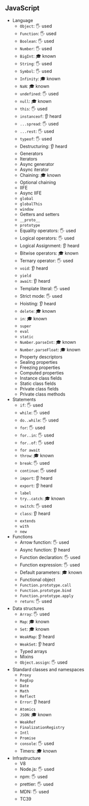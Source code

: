 ## JavaScript

- Language
  - `Object`: 🖐️ used
  - `Function`: 🖐️ used
  - `Boolean`: 🖐️ used
  - `Number`: 🖐️ used
  - `BigInt`: 🎓 known
  - `String`: 🖐️ used
  - `Symbol`: 🖐️ used
  - `Infinity`: 🎓 known
  - `NaN`: 🎓 known
  - `undefined`: 🖐️ used
  - `null`: 🎓 known
  - `this`: 🖐️ used
  - `instanceof`: 👂 heard
  - `...spread`: 🖐️ used
  - `...rest`: 🖐️ used
  - `typeof`: 🖐️ used
  - Destructuring: 👂 heard
  - Generators
  - Iterators
  - Async generator
  - Async iterator
  - Chaining: 🎓 known
  - Optional chaining
  - IIFE
  - Async IIFE
  - `global`
  - `globalThis`
  - `window`
  - Getters and setters
  - `__proto__`
  - `prototype`
  - Equality operators: 🖐️ used
  - Logical operators: 🖐️ used
  - Logical Assignment: 👂 heard
  - Bitwise operators: 🎓 known
  - Ternary operator: 🖐️ used
  - `void`: 👂 heard
  - `yield`
  - `await`: 👂 heard
  - Template literal: 🖐️ used
  - Strict mode: 🖐️ used
  - Hoisting: 👂 heard
  - `delete`: 🎓 known
  - `in`: 🎓 known
  - `super`
  - `eval`
  - `static`
  - `Number.parseInt`: 🎓 known
  - `Number.parseFloat`: 🎓 known
  - Property descriptors
  - Sealing properties
  - Freezing properties
  - Computed properties
  - Instance class fields
  - Static class fields
  - Private class fields
  - Private class methods
- Statements
  - `if`: 🖐️ used
  - `while`: 🖐️ used
  - `do..while`: 🖐️ used
  - `for`: 🖐️ used
  - `for..in`: 🖐️ used
  - `for..of`: 🖐️ used
  - `for await`
  - `throw`: 🎓 known
  - `break`: 🖐️ used
  - `continue`: 🖐️ used
  - `import`: 👂 heard
  - `export`: 👂 heard
  - `label`
  - `try..catch`: 🎓 known
  - `switch`: 🖐️ used
  - `class`: 👂 heard
  - `extends`
  - `with`
  - `new`
- Functions
  - Arrow function: 🖐️ used
  - Async function: 👂 heard
  - Function declaration: 🖐️ used
  - Function expression: 🖐️ used
  - Default parameters: 🎓 known
  - Functional object
  - `Function.prototype.call`
  - `Function.prototype.bind`
  - `Function.prototype.apply`
  - `return`: 🖐️ used
- Data structures
  - `Array`: 🖐️ used
  - `Map`: 🎓 known
  - `Set`: 🎓 known
  - `WeakMap`: 👂 heard
  - `WeakSet`: 👂 heard
  - Typed arrays
  - Mixins
  - `Object.assign`: 🖐️ used
- Standard classes and namespaces
  - `Proxy`
  - `RegExp`
  - `Date`
  - `Math`
  - `Reflect`
  - `Error`: 👂 heard
  - `Atomics`
  - `JSON`: 🎓 known
  - `WeakRef`
  - `FinalizationRegistry`
  - `Intl`
  - `Promise`
  - `console`: 🖐️ used
  - Timers: 🎓 known
- Infrastructure
  - V8
  - Node.js: 🖐️ used
  - npm: 🖐️ used
  - prettier: 🖐️ used
  - MDN: 🖐️ used
  - TC39
